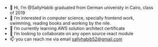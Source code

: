 - 👋 Hi, I’m @SallyHabib graduated from German univeristy in Cairo, class of 2019
- 👀 I’m interested in computer science, specially frontend work, swimming, reading books and working by the nile.
- 🌱 I’m currently learning AWS solution architect certificate 
- 💞️ I’m looking to collaborate on any open source react module
- 📫 you can reach me via email sallyhabib52@gmail.com

<!---
SallyHabib/SallyHabib is a ✨ special ✨ repository because its `README.md` (this file) appears on your GitHub profile.
You can click the Preview link to take a look at your changes.
--->
